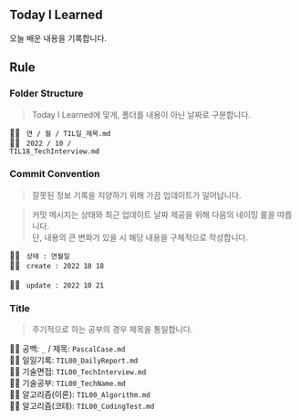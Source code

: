 ## Today I Learned
오늘 배운 내용을 기록합니다.

## Rule
### Folder Structure
> Today I Learned에 맞게, 폴더를 내용이 아닌 날짜로 구분합니다.

💁‍♂️ <code> 연 / 월 / TIL일_제목.md </code><br>
🙆‍♂️ <code> 2022 / 10 / TIL18_TechInterview.md </code>

### Commit Convention
> 잘못된 정보 기록을 지양하기 위해 가끔 업데이트가 일어납니다.

> 커밋 메시지는 상태와 최근 업데이트 날짜 제공을 위해 다음의 네이밍 룰을 따릅니다.<br>
단, 내용의 큰 변화가 있을 시 해당 내용을 구체적으로 작성합니다.

💁‍♂️ <code> 상태 : 연월일 </code><br>
🙆‍♂️ <code> create : 2022 10 18 </code><br>
🙆‍♂️ <code> update : 2022 10 21 </code>

### Title
> 주기적으로 하는 공부의 경우 제목을 통일합니다.

💁‍♂️ 공백: <code>_</code> / 제목: <code>PascalCase.md</code><br>
🙆‍♂️ 일일기록: <code>TIL00_DailyReport.md</code><br>
🙆‍♂️ 기술면접: <code>TIL00_TechInterview.md</code><br>
🙆‍♂️ 기술공부: <code>TIL00_TechName.md</code><br>
🙆‍♂️ 알고리즘(이론): <code>TIL00_Algorithm.md</code><br>
🙆‍♂️ 알고리즘(코테): <code>TIL00_CodingTest.md</code>
